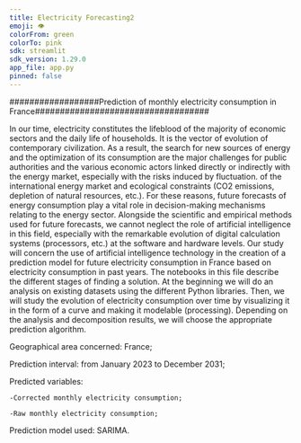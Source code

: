```yaml
---
title: Electricity Forecasting2
emoji: 👁
colorFrom: green
colorTo: pink
sdk: streamlit
sdk_version: 1.29.0
app_file: app.py
pinned: false
---
```







##################Prediction of monthly electricity consumption in France###################################

In our time, electricity constitutes the lifeblood of the majority of economic sectors and the daily life of households. It is the vector of evolution of contemporary civilization. As a result, the search for new sources of energy and the optimization of its consumption are the major challenges for public authorities and the various economic actors linked directly or indirectly with the energy market, especially with the risks induced by fluctuation. of the international energy market and ecological constraints (CO2 emissions, depletion of natural resources, etc.).
For these reasons, future forecasts of energy consumption play a vital role in decision-making mechanisms relating to the energy sector. Alongside the scientific and empirical methods used for future forecasts, we cannot neglect the role of artificial intelligence in this field, especially with the remarkable evolution of digital calculation systems (processors, etc.) at the software and hardware levels.
Our study will concern the use of artificial intelligence technology in the creation of a prediction model for future electricity consumption in France based on electricity consumption in past years.
The notebooks in this file describe the different stages of finding a solution. At the beginning we will do an analysis on existing datasets using the different Python libraries. Then, we will study the evolution of electricity consumption over time by visualizing it in the form of a curve and making it modelable (processing). Depending on the analysis and decomposition results, we will choose the appropriate prediction algorithm.

Geographical area concerned: France;

Prediction interval: from January 2023 to December 2031;

Predicted variables:

    -Corrected monthly electricity consumption;

    -Raw monthly electricity consumption;

Prediction model used: SARIMA.
